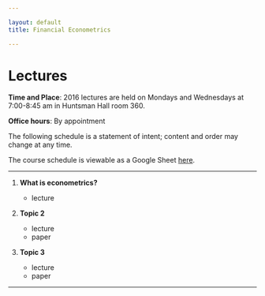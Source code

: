 ```yaml
---

layout: default
title: Financial Econometrics 

---
```


# Lectures

**Time and Place**: 2016 lectures are held on Mondays and Wednesdays at 7:00-8:45 am in Huntsman Hall room 360.

**Office hours**: By appointment

The following schedule is a statement of intent; content and order may change at any time.

The course schedule is viewable as a Google Sheet [here](https://goo.gl/IFngkJ).

---

1. **What is econometrics?** 
    - lecture

2. **Topic 2**
	- lecture
	- paper

3. **Topic 3**
	- lecture
	- paper

---

